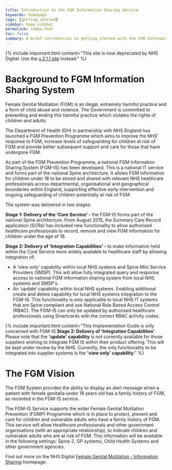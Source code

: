 ```yaml
---
title: Introduction to the FGM Information Sharing Service
keywords: homepage
tags: [getting_started]
sidebar: home_sidebar
permalink: index.html
toc: false
summary: A brief introduction to getting started with the FGM Information Sharing Service FHIR&reg; Messaging API.
---
```


{% include important.html content="This site is now deprecated by NHS Digital. Use the [v.2.1.1 site](https://developer.nhs.uk/apis/fgm-v2.1/index.html) instead." %}

# Background to FGM Information Sharing System #

Female Genital Mutilation (FGM) is an illegal, extremely harmful practice and a form of child abuse and violence. The Government is committed to preventing and ending this harmful practice which violates the rights of children and adults. 

The Department of Health (DH) in partnership with NHS England has launched a FGM Prevention Programme which aims to improve the NHS’ response to FGM, increase levels of safeguarding for children at risk of FGM and provide better subsequent support and care for those that have undergone FGM. 

As part of the FGM Prevention Programme, a national FGM Information Sharing System (FGM-IS) has been developed. This is a national IT service and forms part of the national Spine architecture. It allows FGM information for children under 18 to be stored and shared with relevant NHS healthcare professionals across departmental, organisational and geographical boundaries within England, supporting effective early intervention and ongoing safeguarding of children potentially at risk of FGM. 

The system was delivered in two stages:

**Stage 1: Delivery of the ‘Core Service’ -** the FGM-IS forms part of the national Spine architecture. From August 2015, the Summary Care Record application (SCRa) has included new functionality to allow authorised healthcare professionals to record, remove and view FGM information for children under the age of 18.   

**Stage 2: Delivery of ‘Integration Capabilities’ -** to make information held within the Core Service more widely available to healthcare staff by allowing integration of:

 - A ‘view only’ capability within local NHS systems and Spine Mini Service Providers (SMSP). This will allow fully integrated query and response access to national FGM information sharing system from local NHS systems and SMSP's. 
 - An ‘update’ capability within local NHS systems. Enabling additional create and delete capability for local NHS systems integration to the FGM-IS. This functionality is only applicable to local NHS IT systems that are Spine compliant and use National Role Based Access Control (RBAC). The FGM-IS can only be updated by authorised healthcare professionals using Smartcards with the correct RBAC activity codes. 


{% include important.html content="This Implementation Guide is only concerned with FGM-IS **Stage 2: Delivery of ‘Integration Capabilities’**. Please note that the **'update' capability** is not currently available for those suppliers wishing to integrate FGM IS within their product offering. This will be kept under review by the NHS. Currently, the only functionality to be integrated into supplier systems is the **'view only' capability**." %}


# The FGM Vision #

The FGM System provides the ability to display an alert message when a patient with female genitalia under 18 years old has a family history of FGM, as recorded in the FGM-IS service.

The FGM-IS Service supports the wider Female Genital Mutilation Prevention (FGMP) Programme which is in place to protect, prevent and care for children and vulnerable adults who have a family history of FGM. This service will allow Healthcare professionals and other government organisations (with an appropriate relationship), to indicate children and vulnerable adults who are at risk of FGM. This information will be available in the following settings: Spine 2, GP systems, Child Health Systems and other government agencies.

Find out more on the NHS Digital [Female Genital Mutilation - Information Sharing](https://digital.nhs.uk/services/female-genital-mutilation-information-sharing) homepage.



